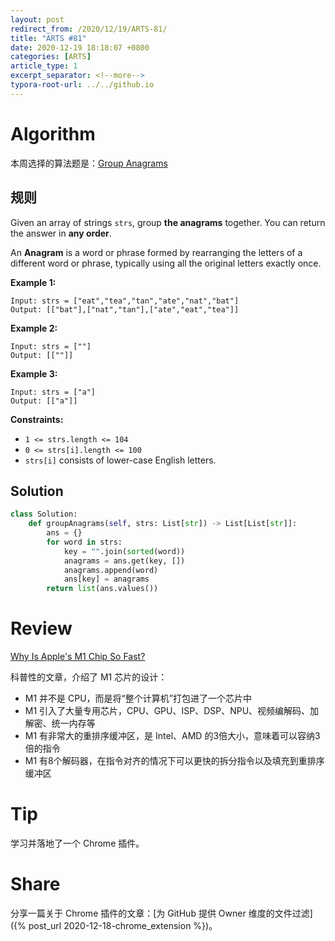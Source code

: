 ```yaml
---
layout: post
redirect_from: /2020/12/19/ARTS-81/
title: "ARTS #81"
date: 2020-12-19 18:18:07 +0800
categories: [ARTS]
article_type: 1
excerpt_separator: <!--more-->
typora-root-url: ../../github.io
---
```



# Algorithm

本周选择的算法题是：[Group Anagrams](https://leetcode.com/problems/group-anagrams/)

<!--more-->

## 规则

Given an array of strings `strs`, group **the anagrams** together. You can return the answer in **any order**.

An **Anagram** is a word or phrase formed by rearranging the letters of a different word or phrase, typically using all the original letters exactly once.

 

**Example 1:**

```
Input: strs = ["eat","tea","tan","ate","nat","bat"]
Output: [["bat"],["nat","tan"],["ate","eat","tea"]]
```

**Example 2:**

```
Input: strs = [""]
Output: [[""]]
```

**Example 3:**

```
Input: strs = ["a"]
Output: [["a"]]
```

 

**Constraints:**

- `1 <= strs.length <= 104`
- `0 <= strs[i].length <= 100`
- `strs[i]` consists of lower-case English letters.

## Solution

```python
class Solution:
    def groupAnagrams(self, strs: List[str]) -> List[List[str]]:
        ans = {}
        for word in strs:
            key = "".join(sorted(word))
            anagrams = ans.get(key, [])
            anagrams.append(word)
            ans[key] = anagrams
        return list(ans.values())
```


# Review

[Why Is Apple's M1 Chip So Fast?](https://debugger.medium.com/why-is-apples-m1-chip-so-fast-3262b158cba2)

科普性的文章，介绍了 M1 芯片的设计：

- M1 并不是 CPU，而是将“整个计算机”打包进了一个芯片中
- M1 引入了大量专用芯片，CPU、GPU、ISP、DSP、NPU、视频编解码、加解密、统一内存等
- M1 有非常大的重排序缓冲区，是 Intel、AMD 的3倍大小，意味着可以容纳3倍的指令
- M1 有8个解码器，在指令对齐的情况下可以更快的拆分指令以及填充到重排序缓冲区

# Tip

学习并落地了一个 Chrome 插件。


# Share

分享一篇关于 Chrome 插件的文章：[为 GitHub 提供 Owner 维度的文件过滤]({% post_url 2020-12-18-chrome_extension %})。